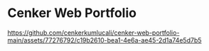 # Cenker Web Portfolio




https://github.com/cenkerkumlucali/cenker-web-portfolio-main/assets/77276792/c19b2610-bea1-4e6a-ae45-2d1a74e5d7b5

